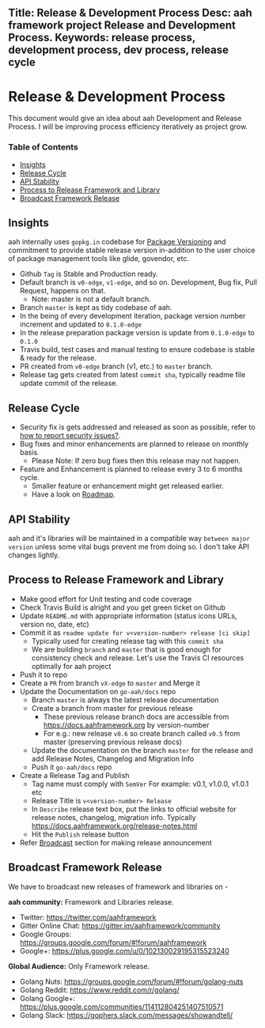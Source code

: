 Title: Release & Development Process
Desc: aah framework project Release and Development Process.
Keywords: release process, development process, dev process, release cycle
---
# Release & Development Process

This document would give an idea about aah Development and Release Process. I will be improving process efficiency iteratively as project grow.

### Table of Contents

  * [Insights](#insights)
  * [Release Cycle](#release-cycle)
  * [API Stability](#api-stability)
  * [Process to Release Framework and Library](#process-to-release-framework-and-library)
  * [Broadcast Framework Release](#broadcast-framework-release)

## Insights

aah internally uses `gopkg.in` codebase for [Package Versioning](versioning.html) and commitment to provide stable release version in-addition to the user choice of package management tools like glide, govendor, etc.

  * Github `Tag` is Stable and Production ready.
  * Default branch is `v0-edge`, `v1-edge`, and so on. Development, Bug fix, Pull Request, happens on that.
      - Note: master is not a default branch.
  * Branch `master` is kept as tidy codebase of aah.
  * In the being of every development iteration, package version number increment and updated to `0.1.0-edge`
  * In the release preparation package version is update from `0.1.0-edge` to `0.1.0`
  * Travis build, test cases and manual testing to ensure codebase is stable & ready for the release.
  * PR created from `v0-edge` branch (v1, etc.) to `master` branch.
  * Release tag gets created from latest `commit sha`, typically readme file update commit of the release.

## Release Cycle

  * Security fix is gets addressed and released as soon as possible, refer to [how to report security issues?]({{aah_domain_url}}/security/vulnerabilities.html).
  * Bug fixes and minor enhancements are planned to release on monthly basis.
      - Please Note: If zero bug fixes then this release may not happen.
  * Feature and Enhancement is planned to release every 3 to 6 months cycle.
      - Smaller feature or enhancement might get released earlier.
      - Have a look on [Roadmap](https://github.com/go-aah/aah/projects/3).

## API Stability

aah and it's libraries will be maintained in a compatible way `between major version` unless some vital bugs prevent me from doing so. I don't take API changes lightly.

## Process to Release Framework and Library

  * Make good effort for Unit testing and code coverage
  * Check Travis Build is alright and you get green ticket on Github
  * Update `README.md` with appropriate information (status icons URLs, version no, date, etc)
  * Commit it as `readme update for v<version-number> release [ci skip]`
      - Typically used for creating release tag with this `commit sha`
      - We are building `branch` and `master` that is good enough for consistency check and release. Let's use the Travis CI resources optimally for aah project
  * Push it to repo
  * Create a `PR` from branch `vX-edge` to `master` and Merge it
  * Update the Documentation on `go-aah/docs` repo
      - Branch `master` is always the latest release documentation
      - Create a branch from master for previous release
          - These previous release branch docs are accessible from https://docs.aahframework.org by version-number
          - For e.g.: new release `v0.6` so create branch called `v0.5` from master (preserving previous release docs)
      - Update the documentation on the branch `master` for the release and add Release Notes, Changelog and Migration Info
      - Push it `go-aah/docs` repo
  * Create a Release Tag and Publish
      - Tag name must comply with `SemVer` For example: v0.1, v1.0.0, v1.0.1 etc
      - Release Title is `v<version-number> Release`
      - In `Describe` release text box, put the links to official website for release notes, changelog, migration info. Typically https://docs.aahframework.org/release-notes.html
      - Hit the `Publish` release button
  * Refer [Broadcast](#broadcast-framework-release) section for making release announcement

## Broadcast Framework Release

We have to broadcast new releases of framework and libraries on -

**aah community:** Framework and Libraries release.

  * Twitter: https://twitter.com/aahframework
  * Gitter Online Chat: https://gitter.im/aahframework/community
  * Google Groups: https://groups.google.com/forum/#!forum/aahframework
  * Google+: https://plus.google.com/u/0/102130029195315523240

**Global Audience:** Only Framework release.

  * Golang Nuts: https://groups.google.com/forum/#!forum/golang-nuts
  * Golang Reddit: https://www.reddit.com/r/golang/
  * Golang Google+: https://plus.google.com/communities/114112804251407510571
  * Golang Slack: https://gophers.slack.com/messages/showandtell/

